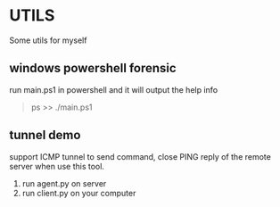 # UTILS 
Some utils for myself

## windows powershell forensic
run main.ps1 in powershell and it will output the help info
> ps >> ./main.ps1

## tunnel demo
support ICMP tunnel to send command, close PING reply of the remote server when use this tool.
1. run agent.py on server
2. run client.py on your computer